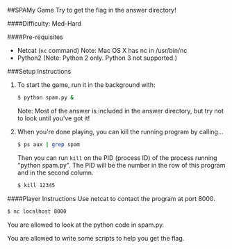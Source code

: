 ##SPAMy Game
Try to get the flag in the answer directory!

####Difficulty: Med-Hard

####Pre-requisites
* Netcat (`nc` command) Note: Mac OS X has nc in /usr/bin/nc
* Python2 (Note: Python 2 only. Python 3 not supported.)

###Setup Instructions
1. To start the game, run it in the background with:

    ```bash
    $ python spam.py &
    ```

    Note: Most of the answer is included in the answer directory, but try not to look until you've got it!

2. When you're done playing, you can kill the running program by calling...

    ```bash
    $ ps aux | grep spam
    ```

    Then you can run `kill` on the PID (process ID) of the process running "python spam.py". The PID will be the number in the row of this program and in the second column.

    ```bash
    $ kill 12345
    ```

####Player Instructions
Use netcat to contact the program at port 8000.
```bash
$ nc localhost 8000
```
You are allowed to look at the python code in spam.py.

You are allowed to write some scripts to help you get the flag.
